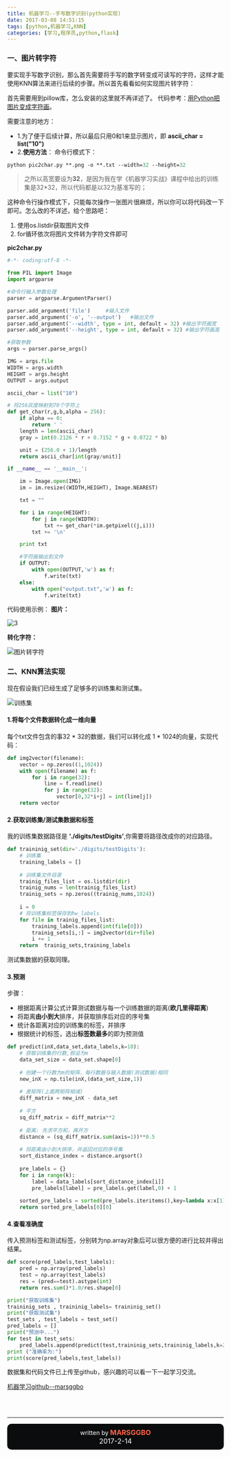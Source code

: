 ```yaml
---
title: 机器学习--手写数字识别(python实现)
date: 2017-03-08 14:51:15
tags: [python,机器学习,KNN]
categories: [学习,程序员,python,flask]
---
```


### **一、图片转字符**
要实现手写数字识别，那么首先需要将手写的数字转变成可读写的字符，这样才能使用KNN算法来进行后续的步骤。所以首先看看如何实现图片转字符：

首先需要用到pillow库，怎么安装的这里就不再详述了。
代码参考：[用Python把图片变成字符画][1]。

需要注意的地方：

- 1.为了便于后续计算，所以最后只用0和1来显示图片，即 **ascii_char = list("10")**
- 2.**使用方法**：
命令行模式下：
```p
python pic2char.py **.png -o **.txt --width=32 --height=32
```
<!--more-->
> 之所以高宽要设为**32**，是因为我在学《机器学习实战》课程中给出的训练集是32*32，所以代码都是以32为基准写的；

这种命令行操作模式下，只能每次操作一张图片很麻烦，所以你可以将代码改一下即可。怎么改的不详述，给个思路吧：
1. 使用os.listdir获取图片文件
2. for循环依次将图片文件转为字符文件即可

**pic2char.py**
```python
#-*- coding:utf-8 -*-

from PIL import Image
import argparse

#命令行输入参数处理
parser = argparse.ArgumentParser()

parser.add_argument('file')     #输入文件
parser.add_argument('-o', '--output')   #输出文件
parser.add_argument('--width', type = int, default = 32) #输出字符画宽
parser.add_argument('--height', type = int, default = 32) #输出字符画高

#获取参数
args = parser.parse_args()

IMG = args.file
WIDTH = args.width
HEIGHT = args.height
OUTPUT = args.output

ascii_char = list("10")

# 将256灰度映射到70个字符上
def get_char(r,g,b,alpha = 256):
    if alpha == 0:
        return ' '
    length = len(ascii_char)
    gray = int(0.2126 * r + 0.7152 * g + 0.0722 * b)

    unit = (256.0 + 1)/length
    return ascii_char[int(gray/unit)]

if __name__ == '__main__':

    im = Image.open(IMG)
    im = im.resize((WIDTH,HEIGHT), Image.NEAREST)

    txt = ""

    for i in range(HEIGHT):
        for j in range(WIDTH):
            txt += get_char(*im.getpixel((j,i)))
        txt += '\n'

    print txt

    #字符画输出到文件
    if OUTPUT:
        with open(OUTPUT,'w') as f:
            f.write(txt)
    else:
        with open("output.txt",'w') as f:
            f.write(txt)
```
代码使用示例：
**图片：**

![3](http://p1.bpimg.com/567571/5fe9e93b99462637.png)

**转化字符：**

![图片转字符](http://p1.bqimg.com/567571/494d949db27af036.png)

### **二、KNN算法实现**
现在假设我们已经生成了足够多的训练集和测试集。

![训练集](http://p1.bqimg.com/567571/19e3108b37f0231c.png)

#### **1.将每个文件数据转化成一维向量**
每个txt文件包含的事32 * 32的数据，我们可以转化成 1 * 1024的向量，实现代码：
```python
def img2vector(filename):
    vector = np.zeros((1,1024))
    with open(filename) as f:
        for i in range(32):
            line = f.readline()
            for j in range(32):
                vector[0,32*i+j] = int(line[j])
    return vector
```


#### **2.获取训练集/测试集数据和标签**
我的训练集数据路径是 **'./digits/testDigits'**,你需要将路径改成你的对应路径。
```python
def traininig_set(dir='./digits/testDigits'):
    # 训练集
    training_labels = []
    
    # 训练集文件目录
    trainig_files_list = os.listdir(dir)
    trainig_nums = len(trainig_files_list)
    trainig_sets = np.zeros((trainig_nums,1024))
    
    i = 0
    # 将训练集标签保存到hw_labels
    for file in trainig_files_list:
        training_labels.append(int(file[0]))
        trainig_sets[i,:] = img2vector(dir+file)
        i += 1
    return  trainig_sets,training_labels
```
测试集数据的获取同理。

#### **3.预测**
步骤：

- 根据距离计算公式计算测试数据与每一个训练数据的距离(**欧几里得距离**)
- 将距离**由小到大**排序，并获取排序后对应的序号集
- 统计各距离对应的训练集的标签，并排序
- 根据统计的标签，选出**标签数最多**的即为预测值
```python
def predict(inX,data_set,data_labels,k=10):
    # 获取训练集的行数,假设为m
    data_set_size = data_set.shape[0]      
    
    # 创建一个行数为m的矩阵，每行数据与输入数据(测试数据)相同     
    new_inX = np.tile(inX,(data_set_size,1))    
    
    # 差矩阵(上面两矩阵相减)
    diff_matrix = new_inX - data_set         
    
    # 平方
    sq_diff_matrix = diff_matrix**2   
    
    # 距离: 先求平方和，再开方
    distance = (sq_diff_matrix.sum(axis=1))**0.5  
    
    # 将距离由小到大排序，并返回对应的序号集
    sort_distance_index = distance.argsort()
    
    pre_labels = {}
    for i in range(k):
        label = data_labels[sort_distance_index[i]]
        pre_labels[label] = pre_labels.get(label,0) + 1
        
    sorted_pre_labels = sorted(pre_labels.iteritems(),key=lambda x:x[1],reverse=True)
    return sorted_pre_labels[0][0]
```

#### **4.查看准确度**
传入预测标签和测试标签，分别转为np.array对象后可以很方便的进行比较并得出结果。
```python
def score(pred_labels,test_labels):
    pred = np.array(pred_labels)
    test = np.array(test_labels)
    res = (pred==test).astype(int)
    return res.sum()*1.0/res.shape[0]
```

```python
print("获取训练集")
traininig_sets , traininig_labels= traininig_set()
print("获取测试集")
test_sets , test_labels = test_set()
pred_labels = []
print("预测中...")
for test in test_sets:
    pred_labels.append(predict(test,traininig_sets,traininig_labels,k=20))
print ("准确率为:")
print(score(pred_labels,test_labels))
```


数据集和代码文件已上传至github，感兴趣的可以看一下一起学习交流。

[机器学习github--marsggbo][2]

<br><br><hr>
<footer style="padding:10px;border-radius:10px;;text-align:center;background-color:rgb(11,12,13);color:white;">
written by <b style="color:tomato;font-size:16px;">MARSGGBO</b>
<br><span style="font-size:16px;">
2017-2-14</span>
</footer>


  [1]: http://www.jianshu.com/p/991cb07b3ad3
  [2]: https://github.com/marsggbo/MLinAction